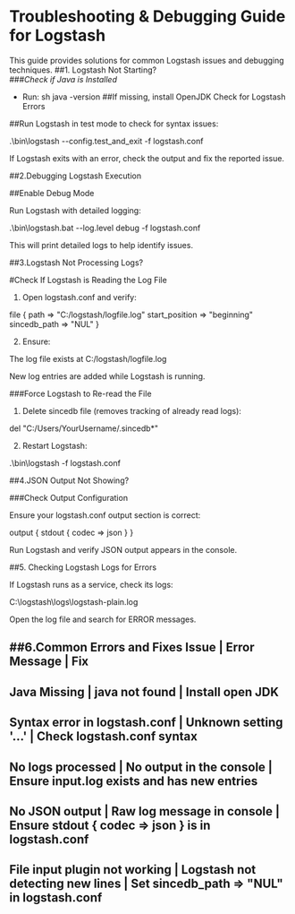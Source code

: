 # Troubleshooting & Debugging Guide for Logstash

This guide provides solutions for common Logstash issues and debugging techniques.
##1. Logstash Not Starting?  
###*Check if Java is Installed*  
- Run:
  sh
  java -version
##If missing, install OpenJDK
Check for Logstash Errors

##Run Logstash in test mode to check for syntax issues:

.\bin\logstash --config.test_and_exit -f logstash.conf

If Logstash exits with an error, check the output and fix the reported issue.


##2.Debugging Logstash Execution

##Enable Debug Mode

Run Logstash with detailed logging:

.\bin\logstash.bat --log.level debug -f logstash.conf

This will print detailed logs to help identify issues.

##3️.Logstash Not Processing Logs?

#Check If Logstash is Reading the Log File

1. Open logstash.conf and verify:

file {
  path => "C:/logstash/logfile.log"
  start_position => "beginning"
  sincedb_path => "NUL"
}

2. Ensure:

The log file exists at C:/logstash/logfile.log

New log entries are added while Logstash is running.

###Force Logstash to Re-read the File
1. Delete sincedb file (removes tracking of already read logs):

del "C:/Users/YourUsername/.sincedb*"

2. Restart Logstash:

.\bin\logstash -f logstash.conf


##4️.JSON Output Not Showing?

###Check Output Configuration

Ensure your logstash.conf output section is correct:

output {
  stdout { codec => json }
}

Run Logstash and verify JSON output appears in the console.

##5. Checking Logstash Logs for Errors

If Logstash runs as a service, check its logs:

C:\logstash\logs\logstash-plain.log

Open the log file and search for ERROR messages.

##6️.Common Errors and Fixes
Issue | Error Message | Fix
-----------------------------
Java Missing | java not found | Install open JDK
-------------------------------------------------
Syntax error in logstash.conf | Unknown setting '...' | Check logstash.conf syntax
-----------------------------------------------------------------------------------
No logs processed | No output in the console | Ensure input.log exists and has new entries
-------------------------------------------------------------------------------------------
No JSON output | Raw log message in console | Ensure stdout { codec => json } is in logstash.conf
--------------------------------------------------------------------------------------------------
File input plugin not working | Logstash not detecting new lines | Set sincedb_path => "NUL" in logstash.conf
-------------------------------------------------------------------------------------------------------------
